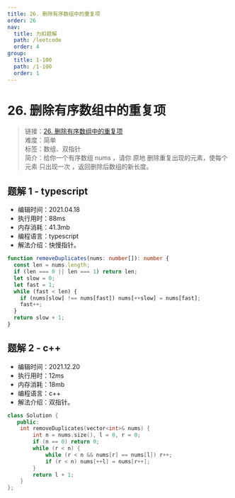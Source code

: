 ```yaml
---
title: 26. 删除有序数组中的重复项
order: 26
nav:
  title: 力扣题解
  path: /leetcode
  order: 4
group:
  title: 1-100
  path: /1-100
  order: 1
---
```


# 26. 删除有序数组中的重复项

> 链接：[26. 删除有序数组中的重复项](https://leetcode-cn.com/problems/remove-duplicates-from-sorted-array/)  
> 难度：简单  
> 标签：数组、双指针  
> 简介：给你一个有序数组 nums ，请你 原地 删除重复出现的元素，使每个元素 只出现一次 ，返回删除后数组的新长度。

## 题解 1 - typescript

- 编辑时间：2021.04.18
- 执行用时：88ms
- 内存消耗：41.3mb
- 编程语言：typescript
- 解法介绍：快慢指针。

```typescript
function removeDuplicates(nums: number[]): number {
  const len = nums.length;
  if (len === 0 || len === 1) return len;
  let slow = 0;
  let fast = 1;
  while (fast < len) {
    if (nums[slow] !== nums[fast]) nums[++slow] = nums[fast];
    fast++;
  }
  return slow + 1;
}
```
## 题解 2 - c++
- 编辑时间：2021.12.20
- 执行用时：12ms
- 内存消耗：18mb
- 编程语言：c++
- 解法介绍：双指针。
```c++
class Solution {
   public:
    int removeDuplicates(vector<int>& nums) {
        int n = nums.size(), l = 0, r = 0;
        if (n == 0) return 0;
        while (r < n) {
            while (r < n && nums[r] == nums[l]) r++;
            if (r < n) nums[++l] = nums[r++];
        }
        return l + 1;
    }
};
```
